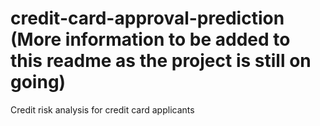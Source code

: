# credit-card-approval-prediction (More information to be added to this readme as the project is still on going)
Credit risk analysis for credit card applicants 
